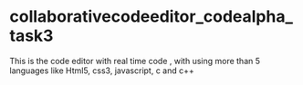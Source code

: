 # collaborativecodeeditor_codealpha_task3
This is the code editor with real time code , with using more than 5 languages like Html5, css3, javascript, c and c++
